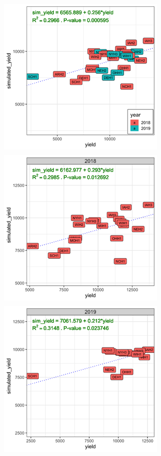 <p align="center">
<img src="https://github.com/QuantGen/G2F_RESOURCES/blob/main/Data/Images/observed_VS_simulated_yield.png">
</p>

<p align="center">
<img src="https://github.com/QuantGen/G2F_RESOURCES/blob/main/Data/Images/observed_VS_simulated_yield_2018.png">
</p>

<p align="center">
<img src="https://github.com/QuantGen/G2F_RESOURCES/blob/main/Data/Images/observed_VS_simulated_yield_2019.png">
</p>
